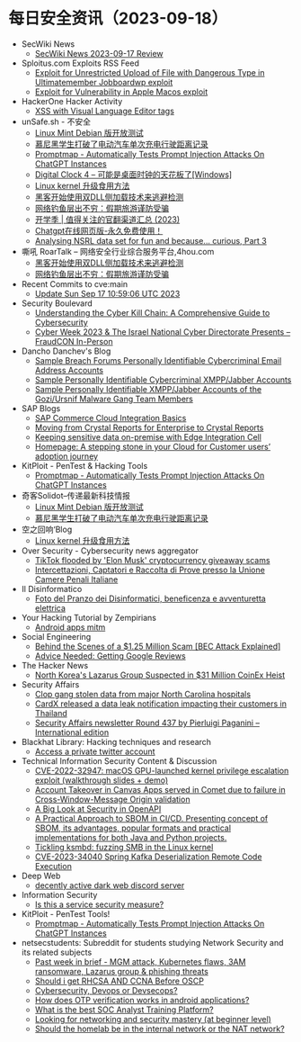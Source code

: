 # 每日安全资讯（2023-09-18）

- SecWiki News
  - [SecWiki News 2023-09-17 Review](http://www.sec-wiki.com/?2023-09-17)
- Sploitus.com Exploits RSS Feed
  - [Exploit for Unrestricted Upload of File with Dangerous Type in Ultimatemember Jobboardwp exploit](https://sploitus.com/exploit?id=A3FA9D53-987B-5F4C-90B7-BF510D6D23B8&utm_source=rss&utm_medium=rss)
  - [Exploit for Vulnerability in Apple Macos exploit](https://sploitus.com/exploit?id=C4F52BEB-0B01-583C-BAA5-2598A7909A6F&utm_source=rss&utm_medium=rss)
- HackerOne Hacker Activity
  - [XSS with Visual Language Editor tags](https://hackerone.com/reports/2031855)
- unSafe.sh - 不安全
  - [Linux Mint Debian 版开放测试](https://buaq.net/go-177276.html)
  - [慕尼黑学生打破了电动汽车单次充电行驶距离记录](https://buaq.net/go-177277.html)
  - [Promptmap - Automatically Tests Prompt Injection Attacks On ChatGPT Instances](https://buaq.net/go-177254.html)
  - [Digital Clock 4 – 可能是桌面时钟的天花板了[Windows]](https://buaq.net/go-177236.html)
  - [Linux kernel 升级食用方法](https://buaq.net/go-177234.html)
  - [黑客开始使用双DLL侧加载技术来逃避检测](https://buaq.net/go-177233.html)
  - [网络钓鱼层出不穷：假期旅游谨防受骗](https://buaq.net/go-177222.html)
  - [开学季 | 值得关注的官翻渠道汇总 (2023)](https://buaq.net/go-177232.html)
  - [Chatgpt在线网页版-永久免费使用！](https://buaq.net/go-177207.html)
  - [Analysing NSRL data set for fun and because… curious, Part 3](https://buaq.net/go-177206.html)
- 嘶吼 RoarTalk – 网络安全行业综合服务平台,4hou.com
  - [黑客开始使用双DLL侧加载技术来逃避检测](https://www.4hou.com/posts/JKyl)
  - [网络钓鱼层出不穷：假期旅游谨防受骗](https://www.4hou.com/posts/rqvK)
- Recent Commits to cve:main
  - [Update Sun Sep 17 10:59:06 UTC 2023](https://github.com/trickest/cve/commit/ebc3c2a6011b63721e621f89f7261e799e8e7978)
- Security Boulevard
  - [Understanding the Cyber Kill Chain: A Comprehensive Guide to Cybersecurity](https://securityboulevard.com/2023/09/understanding-the-cyber-kill-chain-a-comprehensive-guide-to-cybersecurity/)
  - [Cyber Week 2023 & The Israel National Cyber Directorate Presents – FraudCON In-Person](https://securityboulevard.com/2023/09/cyber-week-2023-the-israel-national-cyber-directorate-presents-fraudcon-in-person/)
- Dancho Danchev's Blog
  - [Sample Breach Forums Personally Identifiable Cybercriminal Email Address Accounts](https://ddanchev.blogspot.com/2023/09/sample-breach-forums-personally.html)
  - [Sample Personally Identifiable Cybercriminal XMPP/Jabber Accounts](https://ddanchev.blogspot.com/2023/09/sample-personally-identifiable_17.html)
  - [Sample Personally Identifiable XMPP/Jabber Accounts of the Gozi/Ursnif Malware Gang Team Members](https://ddanchev.blogspot.com/2023/09/sample-personally-identifiable.html)
- SAP Blogs
  - [SAP Commerce Cloud Integration Basics](https://blogs.sap.com/2023/09/17/sap-commerce-cloud-integration-basic/)
  - [Moving from Crystal Reports for Enterprise to Crystal Reports](https://blogs.sap.com/2023/09/17/moving-from-crystal-reports-for-enterprise-to-crystal-reports/)
  - [Keeping sensitive data on-premise with Edge Integration Cell](https://blogs.sap.com/2023/09/17/keeping-sensitive-data-on-premise-with-edge-integration-cell/)
  - [Homepage: A stepping stone in your Cloud for Customer users’ adoption journey](https://blogs.sap.com/2023/09/17/homepage-a-stepping-stone-in-your-cloud-for-customer-users-adoption-journey/)
- KitPloit - PenTest & Hacking Tools
  - [Promptmap - Automatically Tests Prompt Injection Attacks On ChatGPT Instances](http://www.kitploit.com/2023/09/promptmap-automatically-tests-prompt.html)
- 奇客Solidot–传递最新科技情报
  - [Linux Mint Debian 版开放测试](https://www.solidot.org/story?sid=76106)
  - [慕尼黑学生打破了电动汽车单次充电行驶距离记录](https://www.solidot.org/story?sid=76105)
- 空之回响‘Blog
  - [Linux kernel 升级食用方法](http://blog.rainbutterfly.xyz/2023/09/17/linux-kernel-%e5%8d%87%e7%ba%a7%e9%a3%9f%e7%94%a8%e6%96%b9%e6%b3%95/)
- Over Security - Cybersecurity news aggregator
  - [TikTok flooded by 'Elon Musk' cryptocurrency giveaway scams](https://www.bleepingcomputer.com/news/security/tiktok-flooded-by-elon-musk-cryptocurrency-giveaway-scams/)
  - [Intercettazioni, Captatori e Raccolta di Prove presso la Unione Camere Penali Italiane](https://www.dalchecco.it/disciplina-intercettazioni-captatori-ucpi/)
- Il Disinformatico
  - [Foto del Pranzo dei Disinformatici, beneficenza e avventuretta elettrica](http://attivissimo.blogspot.com/2023/09/foto-del-pranzo-dei-disinformatici.html)
- Your Hacking Tutorial by Zempirians
  - [Android apps mitm](https://www.reddit.com/r/HowToHack/comments/16koypc/android_apps_mitm/)
- Social Engineering
  - [Behind the Scenes of a $1.25 Million Scam [BEC Attack Explained]](https://www.reddit.com/r/SocialEngineering/comments/16l1azk/behind_the_scenes_of_a_125_million_scam_bec/)
  - [Advice Needed: Getting Google Reviews](https://www.reddit.com/r/SocialEngineering/comments/16ktpx1/advice_needed_getting_google_reviews/)
- The Hacker News
  - [North Korea's Lazarus Group Suspected in $31 Million CoinEx Heist](https://thehackernews.com/2023/09/north-koreas-lazarus-group-suspected-in.html)
- Security Affairs
  - [Clop gang stolen data from major North Carolina hospitals](https://securityaffairs.com/150949/cyber-crime/north-carolina-hospitals-data-breach.html)
  - [CardX released a data leak notification impacting their customers in Thailand](https://securityaffairs.com/150939/data-breach/cardx-data-leak-thailand.html)
  - [Security Affairs newsletter Round 437 by Pierluigi Paganini – International edition](https://securityaffairs.com/150931/breaking-news/security-affairs-newsletter-round-437-by-pierluigi-paganini-international-edition.html)
- Blackhat Library: Hacking techniques and research
  - [Access a private twitter account](https://www.reddit.com/r/blackhat/comments/16le3o0/access_a_private_twitter_account/)
- Technical Information Security Content & Discussion
  - [CVE-2022-32947: macOS GPU-launched kernel privilege escalation exploit (walkthrough slides + demo)](https://www.reddit.com/r/netsec/comments/16kwvfl/cve202232947_macos_gpulaunched_kernel_privilege/)
  - [Account Takeover in Canvas Apps served in Comet due to failure in Cross-Window-Message Origin validation](https://www.reddit.com/r/netsec/comments/16l167p/account_takeover_in_canvas_apps_served_in_comet/)
  - [A Big Look at Security in OpenAPI](https://www.reddit.com/r/netsec/comments/16ktnu5/a_big_look_at_security_in_openapi/)
  - [A Practical Approach to SBOM in CI/CD. Presenting concept of SBOM, its advantages, popular formats and practical implementations for both Java and Python projects.](https://www.reddit.com/r/netsec/comments/16l5vtu/a_practical_approach_to_sbom_in_cicd_presenting/)
  - [Tickling ksmbd: fuzzing SMB in the Linux kernel](https://www.reddit.com/r/netsec/comments/16kvckv/tickling_ksmbd_fuzzing_smb_in_the_linux_kernel/)
  - [CVE-2023-34040 Spring Kafka Deserialization Remote Code Execution](https://www.reddit.com/r/netsec/comments/16kvb77/cve202334040_spring_kafka_deserialization_remote/)
- Deep Web
  - [decently active dark web discord server](https://www.reddit.com/r/deepweb/comments/16l1ass/decently_active_dark_web_discord_server/)
- Information Security
  - [Is this a service security measure?](https://www.reddit.com/r/Information_Security/comments/16l0hbl/is_this_a_service_security_measure/)
- KitPloit - PenTest Tools!
  - [Promptmap - Automatically Tests Prompt Injection Attacks On ChatGPT Instances](http://www.kitploit.com/2023/09/promptmap-automatically-tests-prompt.html)
- netsecstudents: Subreddit for students studying Network Security and its related subjects
  - [Past week in brief - MGM attack, Kubernetes flaws, 3AM ransomware, Lazarus group & phishing threats](https://www.reddit.com/r/netsecstudents/comments/16l8fuu/past_week_in_brief_mgm_attack_kubernetes_flaws/)
  - [Should i get RHCSA AND CCNA Before OSCP](https://www.reddit.com/r/netsecstudents/comments/16l3571/should_i_get_rhcsa_and_ccna_before_oscp/)
  - [Cybersecurity, Devops or Devsecops?](https://www.reddit.com/r/netsecstudents/comments/16l16i5/cybersecurity_devops_or_devsecops/)
  - [How does OTP verification works in android applications?](https://www.reddit.com/r/netsecstudents/comments/16krmos/how_does_otp_verification_works_in_android/)
  - [What is the best SOC Analyst Training Platform?](https://www.reddit.com/r/netsecstudents/comments/16koavb/what_is_the_best_soc_analyst_training_platform/)
  - [Looking for networking and security mastery (at beginner level)](https://www.reddit.com/r/netsecstudents/comments/16l29g7/looking_for_networking_and_security_mastery_at/)
  - [Should the homelab be in the internal network or the NAT network?](https://www.reddit.com/r/netsecstudents/comments/16kmxqh/should_the_homelab_be_in_the_internal_network_or/)
